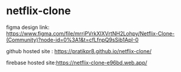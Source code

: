 # netflix-clone

figma design link: https://www.figma.com/file/mrrjPVrkXlXVrtNH2Lohpy/Netflix-Clone-(Community)?node-id=0%3A1&t=cfLfnpQ9sSib1ApI-0

github hosted site : https://pratikpr8.github.io/netflix-clone/

firebase hosted site:https://netflix-clone-e96bd.web.app/

